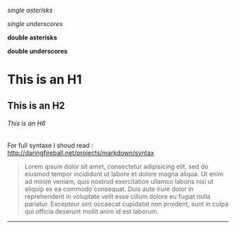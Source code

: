 *single asterisks*

_single underscores_

**double asterisks**

__double underscores__


# This is an H1

## This is an H2

###### This is an H6

For full syntaxe I shoud read :
<http://daringfireball.net/projects/markdown/syntax>


>Lorem ipsum dolor sit amet, consectetur adipisicing elit, sed do eiusmod
>tempor incididunt ut labore et dolore magna aliqua. Ut enim ad minim veniam,
>quis nostrud exercitation ullamco laboris nisi ut aliquip ex ea commodo
>consequat. Duis aute irure dolor in reprehenderit in voluptate velit esse
>cillum dolore eu fugiat nulla pariatur. Excepteur sint occaecat cupidatat non
>proident, sunt in culpa qui officia deserunt mollit anim id est laborum.



***
